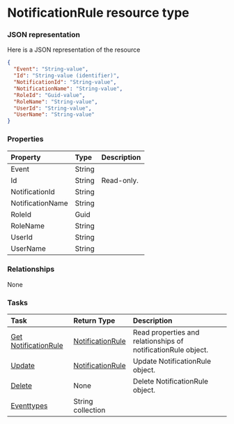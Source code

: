 # NotificationRule resource type



### JSON representation

Here is a JSON representation of the resource

<!-- {
  "blockType": "resource",
  "optionalProperties": [

  ],
  "@odata.type": "microsoft.graph.notificationrule"
}-->

```json
{
  "Event": "String-value",
  "Id": "String-value (identifier)",
  "NotificationId": "String-value",
  "NotificationName": "String-value",
  "RoleId": "Guid-value",
  "RoleName": "String-value",
  "UserId": "String-value",
  "UserName": "String-value"
}

```
### Properties
| Property	   | Type	|Description|
|:---------------|:--------|:----------|
|Event|String||
|Id|String| Read-only.|
|NotificationId|String||
|NotificationName|String||
|RoleId|Guid||
|RoleName|String||
|UserId|String||
|UserName|String||

### Relationships
None


### Tasks

| Task		   | Return Type	|Description|
|:---------------|:--------|:----------|
|[Get NotificationRule](../api/notificationrule_get.md) | [NotificationRule](notificationrule.md) |Read properties and relationships of notificationRule object.|
|[Update](../api/notificationrule_update.md) | [NotificationRule](notificationrule.md)	|Update NotificationRule object. |
|[Delete](../api/notificationrule_delete.md) | None |Delete NotificationRule object. |
|[Eventtypes](../api/notificationrule_eventtypes.md)|String collection||

<!-- uuid: fc3be1cf-694c-4916-9dc8-10ff95cba73c
2015-10-19 10:04:34 UTC -->
<!-- {
  "type": "#page.annotation",
  "description": "NotificationRule resource",
  "keywords": "",
  "section": "documentation",
  "tocPath": ""
}-->
